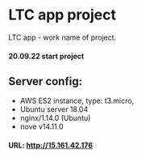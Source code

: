 LTC app project
===============
LTC app - work name of project.

#### 20.09.22 start project

Server config:
--------------
- AWS ES2 instance, type: t3.micro,
- Ubuntu server 18.04
- nginx/1.14.0 (Ubuntu)
- nove v14.11.0

#### URL: http://15.161.42.176
